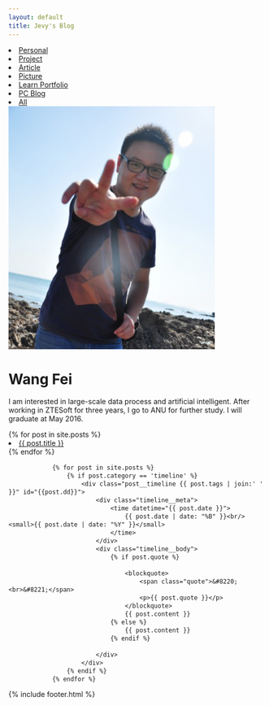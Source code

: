 ```yaml
---
layout: default
title: Jevy's Blog
---
```

<div id="menu">
<li><a href="#" id="personal">Personal</a></li>
<li><a href="#" id="project">Project</a></li>
<li><a href="#" id="article">Article</a></li>
<li><a href="#" id="picture">Picture</a></li>
<li><a href="#" id="portfolio">Learn Portfolio</a></li>
<li><a href="#" id="pc">PC Blog</a></li>
<li><a href="#" id="all" class="live">All</a></li>
</div>
<div id="aboutme">
<div class="me_img"><img src="img/me.jpg"/></div>
<div class="me">
<h1>Wang Fei</h1>
<p>I am interested in large-scale data process and artificial intelligent. After working in ZTESoft for three years,
I go to ANU for further study. I will graduate at May 2016.</p>
</div>
</div>
<div class="leftNav">
    {% for post in site.posts %}
        <li class="post-teaser {{ post.tags | join:' ' }}" onclick="showArticle('{{post.dd}}')">
            <a href="#">
                <span class="post-teaser__title">{{ post.title }}</span>
                <!-- <span class="post-teaser__date">{{ post.date | date: "%d %B %Y" }}</span> -->
            </a>
        </li>
    {% endfor %}
</div>
<div id="timeline" >



				{% for post in site.posts %}
					{% if post.category == 'timeline' %}
					    <div class="post__timeline {{ post.tags | join:' ' }}" id="{{post.dd}}">
					    	<div class="timeline__meta">
								<time datetime="{{ post.date }}">
									{{ post.date | date: "%B" }}<br/><small>{{ post.date | date: "%Y" }}</small>
								</time>
							</div>
							<div class="timeline__body">
								{% if post.quote %}

									<blockquote>
										<span class="quote">&#8220;<br>&#8221;</span>
										<p>{{ post.quote }}</p>
									</blockquote>
									{{ post.content }}
								{% else %}
									{{ post.content }}
								{% endif %}

							</div>
					    </div>
					{% endif %}
				{% endfor %}


</div>
<div id="footer">
{% include footer.html %}
</div>
